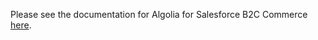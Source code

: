 Please see the documentation for Algolia for Salesforce B2C Commerce [here](https://www.algolia.com/doc/integration/salesforce-commerce-cloud-b2c/getting-started/introduction/).